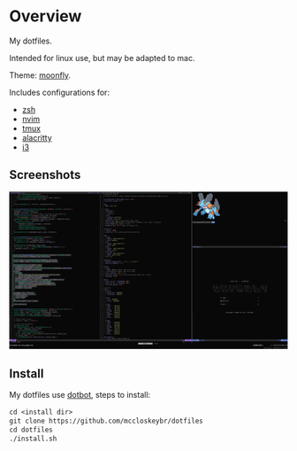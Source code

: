 # Overview

My dotfiles.

Intended for linux use, but may be adapted to mac.

Theme: [moonfly](https://github.com/bluz71/vim-moonfly-colors).

Includes configurations for:

*   [zsh](https://github.com/zsh-users/zsh)
*   [nvim](https://github.com/neovim/neovim)
*   [tmux](https://github.com/tmux/tmux)
*   [alacritty](https://github.com/alacritty/alacritty)
*   [i3](https://github.com/i3/i3)

## Screenshots

![example 1](/example_1.png)

## Install

My dotfiles use [dotbot](https://github.com/anishathalye/dotbot), steps to install:

```
cd <install dir>
git clone https://github.com/mccloskeybr/dotfiles
cd dotfiles
./install.sh
```
